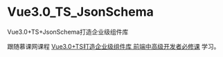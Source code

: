# Vue3.0_TS_JsonSchema
Vue3.0+TS+JsonSchema打造企业级组件库

跟随慕课网课程 [Vue3.0+TS打造企业级组件库 前端中高级开发者必修课](https://coding.imooc.com/class/466.html) 学习。
